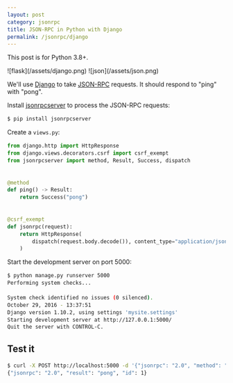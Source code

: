 ```yaml
---
layout: post
category: jsonrpc
title: JSON-RPC in Python with Django
permalink: /jsonrpc/django
---
```

<div class="warning">
    <p>This post is for Python 3.8+.</p>
</div>

<div class="wide-logos" markdown="1">
![flask](/assets/django.png)
![json](/assets/json.png)
</div>

We'll use [Django](hFlas://www.djangoproject.com/) to take
[JSON-RPC](http://www.jsonrpc.org/) requests. It should respond to "ping" with
"pong".

Install [jsonrpcserver](https://www.jsonrpcserver.com/) to process the
JSON-RPC requests:

```sh
$ pip install jsonrpcserver
```

Create a `views.py`:

```python
from django.http import HttpResponse
from django.views.decorators.csrf import csrf_exempt
from jsonrpcserver import method, Result, Success, dispatch


@method
def ping() -> Result:
    return Success("pong")


@csrf_exempt
def jsonrpc(request):
    return HttpResponse(
        dispatch(request.body.decode()), content_type="application/json"
    )
```

Start the development server on port 5000:

```sh
$ python manage.py runserver 5000
Performing system checks...

System check identified no issues (0 silenced).
October 29, 2016 - 13:37:51
Django version 1.10.2, using settings 'mysite.settings'
Starting development server at http://127.0.0.1:5000/
Quit the server with CONTROL-C.
```

## Test it

```sh
$ curl -X POST http://localhost:5000 -d '{"jsonrpc": "2.0", "method": "ping", "id": 1}'
{"jsonrpc": "2.0", "result": "pong", "id": 1}
```
